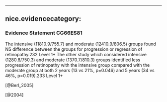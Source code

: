 
---
nice.evidencecategory: 
---

### Evidence Statement CG66ES81
The intensive (11810.9/755.7) and moderate (12410.9/806.5) groups found NS difference
between the groups for progression or regression of retinopathy.232 Level 1+
The other study which considered intensive (1280.8/750.3) and moderate (1370.7/810.3)
groups identified less progression of retinopathy with the intensive group compared with the
moderate group at both 2 years (13 vs 21%, p=0.046) and 5 years (34 vs 46%, p=0.019).233
Level 1+

[@Berl_2005]

[@2004]

